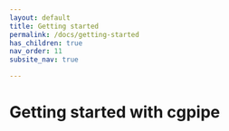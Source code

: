 ```yaml
---
layout: default
title: Getting started
permalink: /docs/getting-started
has_children: true
nav_order: 11
subsite_nav: true

---
```


# Getting started with cgpipe